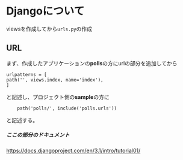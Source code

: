 # Djangoについて

viewsを作成してから`urls.py`の作成  

## URL
まず、作成したアプリケーションの**polls**の方にurlの部分を追加してから  

    urlpatterns = [
    path('', views.index, name='index'),
    ]
と記述し、プロジェクト側の**sample**の方に

        path('polls/', include('polls.urls'))
と記述する。

##### ここの部分のドキュメント
https://docs.djangoproject.com/en/3.1/intro/tutorial01/  

